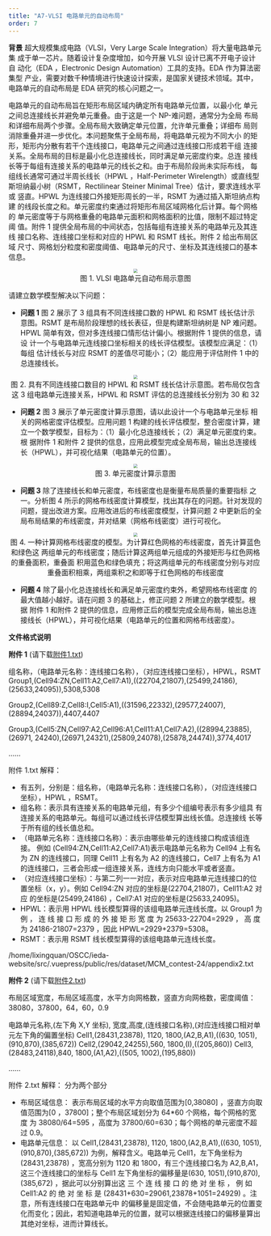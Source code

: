 ```yaml
---
title: "A7-VLSI 电路单元的自动布局"
order: 7
---
```


**背景**
超大规模集成电路（VLSI，Very Large Scale Integration）将大量电路单元集 成于单一芯片。随着设计复杂度增加，如今开展 VLSI 设计已离不开电子设计自 动化（EDA ，Electronic Design Automation）工具的支持。EDA 作为算法密集型 产业，需要对数千种情境进行快速设计探索，是国家关键技术领域。其中，电路单元的自动布局是 EDA 研究的核心问题之一。

电路单元的自动布局旨在矩形布局区域内确定所有电路单元位置，以最小化  单元之间总连接线长并避免单元重叠。由于这是一个 NP-难问题，通常分为全局  布局和详细布局两个步骤。全局布局大致确定单元位置，允许单元重叠；详细布  局则消除重叠并进一步优化。本问题聚焦于全局布局，将电路单元视为不同大小  的矩形，矩形内分散有若干个连线接口，电路单元之间通过连线接口形成若干组  连接关系。全局布局的目标是最小化总连接线长，同时满足单元密度约束。总连  接线长等于每组有连接关系的电路单元的线长之和。由于布局阶段尚未实际布线， 每组线长通常可通过半周长线长（HPWL ，Half-Perimeter Wirelength）或直线型  斯坦纳最小树（RSMT，Rectilinear Steiner Minimal Tree）估计，要求连线水平或  竖直。HPWL 为连线接口外接矩形周长的一半，RSMT 为通过插入斯坦纳点构建  的线段长度之和。单元密度约束通过将矩形布局区域网格化后计算。每个网格的  单元密度等于与网格重叠的电路单元面积和网格面积的比值，限制不超过特定阈  值。附件 1 提供全局布局的中间状态，包括每组有连接关系的电路单元及其连线  接口名称、连线接口坐标和对应的 HPWL 和 RSMT 线长。附件 2 给出布局区域  尺寸、网格划分粒度和密度阈值、电路单元的尺寸、坐标及其连线接口的基本信息。

<center><img src="/res/images/practice/placement.png" style="zoom:50%;" /></center>
<center>图 1. VLSI 电路单元自动布局示意图</center>

请建立数学模型解决以下问题：
- **问题 1**  图 2 展示了 3 组具有不同连线接口数的 HPWL 和 RSMT 线长估计示 意图。RSMT 是布局阶段理想的线长表征，但是构建斯坦纳树是 NP 难问题。 HPWL 简单有效，但对多连线接口情形估计偏小。根据附件 1 提供的信息，请设 计一个与电路单元连线接口坐标相关的线长评估模型。该模型应满足：（1）每组 估计线长与对应 RSMT 的差值尽可能小；（2）能应用于评估附件 1 中的总连接线长。

<center><img src="/res/images/practice/wirelength_model.png" style="zoom:50%;" /></center>
<center>图 2.  具有不同连线接口数目的 HPWL 和 RSMT 线长估计示意图。若布局仅包含这 3
组电路单元连接关系，HPWL 和 RSMT 评估的总连接线长分别为 30 和 32</center>

- **问题 2**   图 3 展示了单元密度计算示意图，请以此设计一个与电路单元坐标 相关的网格密度评估模型。应用问题 1 构建的线长评估模型，整合密度计算，建 立一个数学模型，目标为：（1）最小化总连接线长；（2）满足单元密度约束。根 据附件 1 和附件 2 提供的信息，应用此模型完成全局布局，输出总连接线长（HPWL），并可视化结果（电路单元的位置）。

<center><img src="/res/images/practice/density_model.png" style="zoom:50%;" /></center>
<center>图 3. 单元密度计算示意图</center>

- **问题 3**  除了连接线长和单元密度，布线密度也是衡量布局质量的重要指标 之一。分析图 4 所示的网格布线密度计算模型，找出其存在的问题。针对发现的 问题，提出改进方案。应用改进后的布线密度模型，计算问题 2 中更新后的全局布局结果的布线密度，并对结果（网格布线密度）进行可视化。


<center><img src="/res/images/practice/routability.png" style="zoom:50%;" /></center>
<center>图 4. 一种计算网格布线密度的模型。为计算红色网格的布线密度，首先计算蓝色和绿色这 两组单元的布线密度；随后计算这两组单元组成的外接矩形与红色网格的重叠面积，重叠面 积用蓝色和绿色填充；将这两组单元的布线密度分别与对应重叠面积相乘，两组乘积之和即等于红色网格的布线密度</center>



- **问题 4**   除了最小化总连接线长和满足单元密度约束外，希望网格布线密度 的最大值越小越好。请在问题 3 的基础上，修正问题 2 所建立的数学模型。根据 附件 1 和附件 2 提供的信息，应用修正后的模型完成全局布局，输出总连接线长（HPWL），并可视化结果（电路单元的位置和网格布线密度）。


**文件格式说明**

**附件 1**
(请下载[附件1.txt](/res/dataset/MCM_contest-24/appendix1.txt))

组名称，（电路单元名称：连线接口名称），（对应连线接口坐标），HPWL，RSMT
Group1,(Cell94:ZN,Cell11:A2,Cell7:A1),((22704,21807),(25499,24186),(25633,24095)),5308,5308

Group2,(Cell89:Z,Cell8:I,Cell5:A1),((31596,22332),(29577,24007),(28894,24037)),4407,4407

Group3,(Cell5:ZN,Cell97:A2,Cell96:A1,Cell11:A1,Cell7:A2),((28994,23885),(26971,
24240),(26971,24321),(25809,24078),(25878,24474)),3774,4017

……


附件 1.txt 解释：
-    有五列，分别是：组名称，（电路单元名称：连线接口名称），（对应连线接口 坐标），HPWL ，RSMT。
-    组名称：表示具有连接关系的电路单元组，有多少个组编号表示有多少组具 有连接关系的电路单元。每组可以通过线长评估模型算出线长值。总连接线 长等于所有组的线长值总和。
-    （电路单元名称：连线接口名称）：表示由哪些单元的连线接口构成该组连接。 例如 (Cell94:ZN,Cell11:A2,Cell7:A1)表示电路单元名称为 Cell94 上有名为 ZN 的连线接口，同理 Cell11 上有名为 A2 的连线接口，Cell7 上有名为 A1
的连线接口，三者会形成一组连接关系，连线方向只能水平或者竖直。
-    （对应连线接口坐标）：与第二列一一对应，表示对应电路单元连线接口的位 置坐标（x，y）。例如 Cell94:ZN 对应的坐标是(22704,21807)，Cell11:A2 对应
的坐标是(25499,24186) ，Cell7:A1 对应的坐标是(25633,24095)。
-    HPWL：表示用 HPWL 线长模型算得的该组电路单元连线长度。以 Group1 为 例 ， 连 线 接 口 形 成 的 外 接 矩 形 宽 度 为 25633-22704=2929 ， 高 度 为 24186-21807=2379 ，因此 HPWL=2929+2379=5308。
-    RSMT：表示用 RSMT 线长模型算得的该组电路单元连线长度。

/home/lixingquan/OSCC/ieda-website/src/.vuepress/public/res/dataset/MCM_contest-24/appendix2.txt

**附件 2**
(请下载[附件2.txt](/res/dataset/MCM_contest-24/appendix2.txt))

布局区域宽度，布局区域高度，水平方向网格数，竖直方向网格数，密度阈值：38080，37800，64，60，0.9

电路单元名称,(左下角 X,Y 坐标), 宽度,高度,(连线接口名称),(对应连线接口相对单元左下角的偏置坐标)
Cell1,(28431,23878), 1120, 1800,(A2,B,A1),((630, 1051),(910,870),(385,672))
Cell2,(29042,24255),560, 1800,(I),((205,860))
Cell3,(28483,24118),840, 1800,(A1,A2),((505, 1002),(195,880))

……


附件 2.txt 解释：
分为两个部分
- 布局区域信息：
  表示布局区域的水平方向取值范围为[0,38080] ，竖直方向取 值范围为[0 ，37800]；整个布局区域划分为 64*60 个网格，每个网格的宽度 为 38080/64=595 ，高度为 37800/60=630；每个网格的单元密度不超过 0.9。
- 电路单元信息：
以 Cell1,(28431,23878), 1120, 1800,(A2,B,A1),((630, 1051),(910,870),(385,672)) 为例，解释含义。电路单元 Cell1，左下角坐标为(28431,23878) ，宽高分别为 1120 和 1800，有三个连线接口名为 A2,B,A1，这三个连线接口的坐标与 Cell1 左下角坐标的偏移量是(630, 1051),(910,870),(385,672) ，据此可以分别算出这 三 个 连 线 接 口 的 绝 对 坐 标 ， 例 如 Cell1:A2    的 绝 对 坐 标 是 (28431+630=29061,23878+1051=24929) 。注意，所有连线接口在电路单元中 的偏移量是固定值，不会随电路单元的位置变化而变化；因此，若知道电路单元的位置，就可以根据连线接口的偏移量算出其绝对坐标，进而计算线长。
